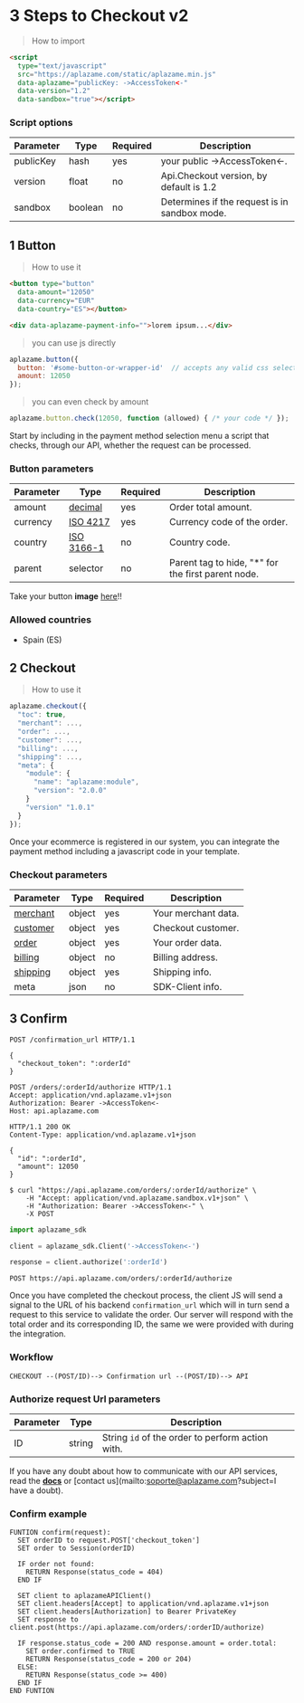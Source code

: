 # 3 Steps to Checkout v2

> How to import

```html
<script
  type="text/javascript"
  src="https://aplazame.com/static/aplazame.min.js"
  data-aplazame="publicKey: ->AccessToken<-"
  data-version="1.2"
  data-sandbox="true"></script>
```

### Script options

Parameter | Type | Required | Description
--------- | ---- | -------- | -----------
publicKey | hash | yes | your public ->AccessToken<-.
version | float | no | Api.Checkout version, by default is 1.2
sandbox | boolean | no | Determines if the request is in sandbox mode.

## 1 Button

> How to use it

```html
<button type="button"
  data-amount="12050"
  data-currency="EUR"
  data-country="ES"></button>

<div data-aplazame-payment-info="">lorem ipsum...</div>
```

> you can use js directly

```js
aplazame.button({
  button: '#some-button-or-wrapper-id'  // accepts any valid css selector
  amount: 12050
});
```

> you can even check by amount

```js
aplazame.button.check(12050, function (allowed) { /* your code */ });
```

Start by including in the payment method selection menu a script that checks, through our API, whether the request can be processed.

### Button parameters

Parameter | Type | Required | Description
--------- | ---- | -------- | -----------
amount | [decimal](#decimals)  | yes | Order total amount.
currency | [ISO 4217](http://es.wikipedia.org/wiki/ISO_4217) | yes | Currency code of the order.
country | [ISO 3166-1](http://es.wikipedia.org/wiki/ISO_3166-1) | no | Country code.
parent | selector | no | Parent tag to hide, "*" for the first parent node.

Take your button **image** [here](#buttons)!!

### Allowed countries

* Spain (ES)


## 2 Checkout


> How to use it

```js
aplazame.checkout({
  "toc": true,
  "merchant": ...,
  "order": ...,
  "customer": ...,
  "billing": ...,
  "shipping": ...,
  "meta": {
    "module": {
      "name": "aplazame:module",
      "version": "2.0.0"
    }
    "version" "1.0.1"
  }
});
```

Once your ecommerce is registered in our system, you can integrate the payment method including a javascript code in your template.


### Checkout parameters

Parameter | Type | Required | Description
--------- | ---- | -------- | -----------
[merchant](#merchant) | object | yes | Your merchant data.
[customer](#customer) | object | yes | Checkout customer.
[order](#order) | object | yes | Your order data.
[billing](#billing-address) | object | no | Billing address.
[shipping](#shipping-info) | object | yes | Shipping info.
meta | json | no | SDK-Client info.


## 3 Confirm

```http
POST /confirmation_url HTTP/1.1

{
  "checkout_token": ":orderId"
}
```


```http
POST /orders/:orderId/authorize HTTP/1.1
Accept: application/vnd.aplazame.v1+json
Authorization: Bearer ->AccessToken<-
Host: api.aplazame.com
```

```http
HTTP/1.1 200 OK
Content-Type: application/vnd.aplazame.v1+json

{
  "id": ":orderId",
  "amount": 12050
}
```

```shell
$ curl "https://api.aplazame.com/orders/:orderId/authorize" \
    -H "Accept: application/vnd.aplazame.sandbox.v1+json" \
    -H "Authorization: Bearer ->AccessToken<-" \
    -X POST
```

```python
import aplazame_sdk

client = aplazame_sdk.Client('->AccessToken<-')

response = client.authorize(':orderId')
```

`POST https://api.aplazame.com/orders/:orderId/authorize`

Once you have completed the checkout process, the client JS will send a signal to the URL of his backend `confirmation_url` which will in turn send a request to this service to validate the order. Our server will respond with the total order and its corresponding ID, the same we were provided with during the integration.


### Workflow

`CHECKOUT --(POST/ID)--> Confirmation url --(POST/ID)--> API`


### Authorize request Url parameters

Parameter | Type | Description
--------- | ---- | -----------
ID | string | String `id` of the order to perform action with.

If you have any doubt about how to communicate with our API services, read the **[docs](#making-requests)** or [contact us](mailto:soporte@aplazame.com?subject=I have a doubt).

### Confirm example

<pre class="highlight pseudo"><code><span class="na">FUNTION</span> confirm(request):
  <span class="na">SET</span> orderID <span class="na">to</span> request.POST['checkout_token']
  <span class="na">SET</span> order <span class="na">to</span> Session(orderID)

  <span class="na">IF</span> order not found:
    <span class="na">RETURN</span> Response(status_code = 404)
  <span class="na">END IF</span>

  <span class="na">SET</span> client <span class="na">to</span> aplazameAPIClient()
  <span class="na">SET</span> client.headers[Accept] <span class="na">to</span> application/vnd.aplazame.v1+json
  <span class="na">SET</span> client.headers[Authorization] <span class="na">to</span> Bearer PrivateKey
  <span class="na">SET</span> response <span class="na">to</span> client.post(https://api.aplazame.com/orders/:orderID/authorize)

  <span class="na">IF</span> response.status_code = 200 <span class="na">AND</span> response.amount = order.total:
    <span class="na">SET</span> order.confirmed <span class="na">to</span> TRUE
    <span class="na">RETURN</span> Response(status_code = 200 or 204)
  <span class="na">ELSE:</span>
    <span class="na">RETURN</span> Response(status_code >= 400)
  <span class="na">END IF</span>
<span class="na">END FUNTION</span>
</code></pre>
